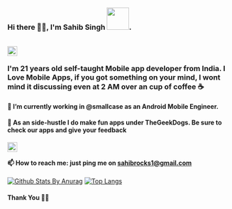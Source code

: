 ### Hi there 🙋‍♂️, I'm Sahib Singh <img align="end" src="https://user-images.githubusercontent.com/34063388/88217433-2b23d100-cc7c-11ea-81b5-4c2a8ff02d41.gif" width="50">.

<br/>
<a href="https://www.linkedin.com/in/sahib-singh-876959143/">
  <img align="left" alt="Linkedin" width="22px" src="https://cdn.jsdelivr.net/npm/simple-icons@v3/icons/linkedin.svg" />
</a>
<br/>

### I'm 21 years old self-taught Mobile app developer from India. I Love Mobile Apps, if you got something on your mind, I wont mind it discussing even at 2 AM over an cup of coffee ☕️
#### 🔭 I’m currently working in @smallcase as an Android Mobile Engineer.
#### 🌱 As an side-hustle I do make fun apps under TheGeekDogs. Be sure to check our apps and give your feedback 
<a href="https://play.google.com/store/apps/details?id=com.thegeekdogs.pocketguard2">
  <img align="left" alt="Pocket Manager" width="22px" src="https://cdn.jsdelivr.net/npm/simple-icons@3.1.0/icons/googleplay.svg" />
</a>
<br/>

#### 📫 How to reach me: just ping me on sahibrocks1@gmail.com

[![Github Stats By Anurag](https://github-readme-stats.vercel.app/api?username=sahibedu&show_icons=true)](https://github.com/anuraghazra/github-readme-stats)
[![Top Langs](https://github-readme-stats.vercel.app/api/top-langs/?username=sahibedu)](https://github.com/anuraghazra/github-readme-stats)

#### Thank You 🙏🏼

<!--
**sahibedu/sahibedu** is a ✨ _special_ ✨ repository because its `README.md` (this file) appears on your GitHub profile.

Here are some ideas to get you started:

- 🔭 I’m currently working on ...
- 🌱 I’m currently learning ...
- 👯 I’m looking to collaborate on ...
- 🤔 I’m looking for help with ...
- 💬 Ask me about ...
- 📫 How to reach me: ...
- 😄 Pronouns: ...
- ⚡ Fun fact: ...
-->
